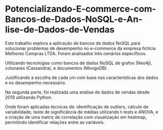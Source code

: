 # Potencializando-E-commerce-com-Bancos-de-Dados-NoSQL-e-An-lise-de-Dados-de-Vendas

Este trabalho explora a aplicação de bancos de dados NoSQL para solucionar problemas de desempenho no e-commerce da empresa fictícia Melhores Compras LTDA. 
Foram analisados três cenários específicos. 

Utilizando tecnologias como bancos de dados NoSQL de grafos (Neo4j), colunares (Cassandra), e documentos (MongoDB).

Justificando a escolha de cada um com base nas características dos dados e no desempenho necessário.

Na segunda parte, foi realizada uma análise de dados de vendas desde 2019 utilizando Python.

Onde foram aplicadas técnicas de: 
identificação de outliers, cálculo de variabilidade, teste de significância de médias utilizando t-tests e ANOVA, e a criação de uma matriz de correlação com visualização em heatmap, permitindo identificar relações entre as variáveis.
